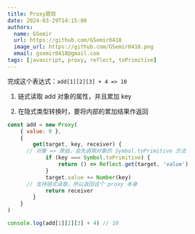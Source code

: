 ```yaml
---
title: Proxy题目
date: 2024-03-29T14:15:00
authors:
  name: GSemir
  url: https://github.com/GSemir0418
  image_url: https://github.com/GSemir0418.png
  email: gsemir0418@gmail.com
tags: [javascript, proxy, reflect, toPrimitive]
---
```


完成这个表达式：`add[1][2][3] + 4 => 10`

1. 链式读取 add 对象的属性，并且累加 key

2. 在隐式类型转换时，要将内部的累加结果作返回

```js
const add = new Proxy(
	{ value: 0 },
	{
		get(target, key, receiver) {
      // 对象 => 原始，会先调用对象的 Symbol.toPrimitive 方法
			if (key === Symbol.toPrimitive) {
				return () => Reflect.get(target, 'value')
			}
			target.value += Number(key)
      // 支持链式读取，所以返回这个 proxy 本身
			return receiver
		}
	}
)

console.log(add[1][2][3] + 4) // 10
```
